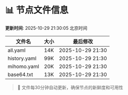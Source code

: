 # 📊 节点文件信息

**更新时间**: 2025-10-29 21:30:05 北京时间

| 文件名 | 大小 | 最后修改 |
|--------|------|----------|
| all.yaml | 14K | 2025-10-29 21:30 |
| history.yaml | 99K | 2025-10-29 21:30 |
| mihomo.yaml | 20K | 2025-10-29 21:30 |
| base64.txt | 13K | 2025-10-29 21:30 |

> 🔄 文件每30分钟自动更新，确保节点的新鲜度和可用性
